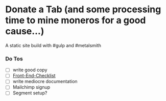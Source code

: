 # Donate a Tab (and some processing time to mine moneros for a good cause…)
A static site build with #gulp and #metalsmith

### Do Tos
* [ ] write good copy
* [ ] [Front-End-Checklist](https://github.com/thedaviddias/Front-End-Checklist)
* [ ] write mediocre documentation
* [ ] Mailchimp signup
* [ ] Segment setup?
